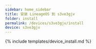 ```yaml
---
sidebar: home_sidebar
title: 安装 LineageOS 到 s3ve3gjv
folder: install
permalink: /devices/s3ve3gjv/install
device: s3ve3gjv
---
```

{% include templates/device_install.md %}
